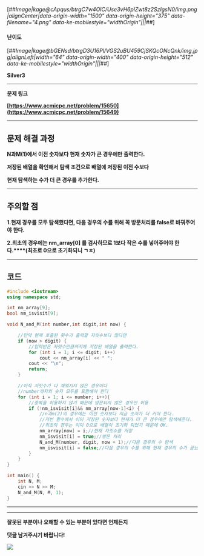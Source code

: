[##_Image|kage@cApqus/btrgC7w4OlC/Use3vH6plZwt8z2SzIgsN0/img.png|alignCenter|data-origin-width="1500" data-origin-height="375" data-filename="4.png" data-ke-mobilestyle="widthOrigin"|||_##]

#### **난이도**

[##_Image|kage@bGENsd/btrgD3U16Pl/VGS2uBU459CjSKQcONcQnk/img.jpg|alignLeft|width="64" data-origin-width="400" data-origin-height="512" data-ke-mobilestyle="widthOrigin"|||_##]

**Silver3**

---

**문제 링크**

**[https://www.acmicpc.net/problem/15650](https://www.acmicpc.net/problem/15649)**

---

## **문제 해결 과정**

**N과M(1)에서 이전 숫자보다 현재 숫자가 큰 경우에만 출력한다.**

**저장된 배열을 확인해서** **탐색 조건으로 배열에 저장된 이전 수보다** 

**현재 탐색하는 수가 더 큰 경우를 추가한다.** 

---

## **주의할 점**

**1.현재 경우를 모두 탐색했다면, 다음 경우의 수를 위해 꼭 방문처리를 false로 바꿔주어야 한다.**

**2.최초의 경우에는 nm\_array\[0\] 를 검사하므로 1보다 작은 수를 넣어주어야 한다.****(최초로 0으로 초기화되니 ㄱㅊ)**

---

## **코드**

```cpp
#include <iostream>
using namespace std;

int nm_array[9];
bool nm_isvisit[9];

void N_and_M(int number,int digit,int now) {

	//만약 현재 호출한 횟수가 출력할 자릿수보다 많다면
	if (now > digit) {
		//입력받은 자릿수만큼까지에 저장된 배열을 출력한다.
		for (int i = 1; i <= digit; i++)
			cout << nm_array[i] << " ";
		cout << "\n";
		return;
	}

	//아직 자릿수가 다 채워지지 않은 경우이다
	//number까지의 숫자 모두를 포함해야 한다
	for (int i = 1; i <= number; i++){
		//중복을 허용하지 않기 때문에 방문되지 않은 경우만 허용
		if (!nm_isvisit[i]&& nm_array[now-1]<i) {
			//n과m(2)의 경우에는 이전 숫자보다 지금 숫자가 더 커야 한다.
			//저번 함수에서 이미 저장된 숫자보다 현재가 더 큰 경우에만 탐색해준다.
			//최초의 경우는 이미 0으로 배열이 초기화 되었기 때문에 OK.
			nm_array[now] = i;//현재 자릿수를 저장
			nm_isvisit[i] = true;//방문 처리
			N_and_M(number, digit, now + 1);//다음 경우의 수 탐색
			nm_isvisit[i] = false;//다음 경우의 수를 위해 현재 경우의 수가 끝났다면,방문 취소 처리
		}
	}
}

int main() {
	int N, M;
	cin >> N >> M;
	N_and_M(N, M, 1);
}
```

---

---

**잘못된 부분이나 오해할 수 있는 부분이 있다면 언제든지** 

**댓글 남겨주시기 바랍니다!**

![](https://t1.daumcdn.net/keditor/emoticon/niniz/large/006.gif)